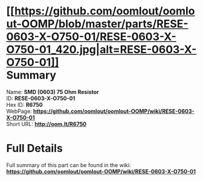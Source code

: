 
[[https://github.com/oomlout/oomlout-OOMP/blob/master/parts/RESE-0603-X-O750-01/RESE-0603-X-O750-01_420.jpg|alt=RESE-0603-X-O750-01]]     
Summary
=================
  
Name: __SMD (0603) 75 Ohm Resistor__    
ID: __RESE-0603-X-O750-01__   
Hex ID: __R6750__   
WebPage: __https://github.com/oomlout/oomlout-OOMP/wiki/RESE-0603-X-O750-01__   
Short URL: __http://oom.lt/R6750__   

Full Details
==========================
Full summary of this part can be found in the wiki:   
__https://github.com/oomlout/oomlout-OOMP/wiki/RESE-0603-X-O750-01__    

